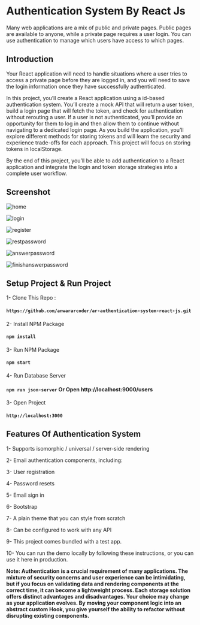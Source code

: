 # Authentication System By React Js
Many web applications are a mix of public and private pages. Public pages are available to anyone, while a private page requires a user login. You can use authentication to manage which users have access to which pages.

## Introduction
Your React application will need to handle situations where a user tries to access a private page before they are logged in, and you will need to save the login information once they have successfully authenticated.

In this project, you’ll create a React application using a id-based authentication system. You’ll create a mock API that will return a user token, build a login page that will fetch the token, and check for authentication without rerouting a user. If a user is not authenticated, you’ll provide an opportunity for them to log in and then allow them to continue without navigating to a dedicated login page. As you build the application, you’ll explore different methods for storing tokens and will learn the security and experience trade-offs for each approach. This project will focus on storing tokens in localStorage.

By the end of this project, you’ll be able to add authentication to a React application and integrate the login and token storage strategies into a complete user workflow.


## Screenshot
![home](https://user-images.githubusercontent.com/78297421/222465782-10b0bc55-d918-474d-b476-fb6f0c5cdf09.png)

![login](https://user-images.githubusercontent.com/78297421/222465829-7d5dc72b-385d-4050-9523-f5293815c78b.png)

![register](https://user-images.githubusercontent.com/78297421/222465868-9d94d7cd-0f56-4c85-9d42-b61115224323.png)

![restpassword](https://user-images.githubusercontent.com/78297421/222465919-491d4b9d-aded-4274-9ae0-8efadcd8729e.png)

![answerpassword](https://user-images.githubusercontent.com/78297421/222465957-b8bd2687-3e77-4d9e-a74e-47dbea1acf35.png)

![finishanswerpassword](https://user-images.githubusercontent.com/78297421/222465980-c32e812e-faf4-4e6f-b098-a2e62afb7e2d.png)



## Setup Project & Run Project
1- Clone This Repo :
#### `https://github.com/anwararcoder/ar-authentication-system-react-js.git`

2- Install NPM Package
#### `npm install`

3- Run NPM Package
#### `npm start`

4- Run Database Server
#### `npm run json-server` Or Open http://localhost:9000/users

3- Open Project
#### `http://localhost:3000`

## Features Of Authentication System
1-  Supports isomorphic / universal / server-side rendering

2-  Email authentication components, including:

3-  User registration

4-  Password resets

5-  Email sign in

6-  Bootstrap

7-  A plain theme that you can style from scratch

8-  Can be configured to work with any API

9-  This project comes bundled with a test app.

10- You can run the demo locally by following these instructions, or you can use it here in production.



**Note: Authentication is a crucial requirement of many applications. The mixture of security concerns and user experience can be intimidating, but if you focus on validating data and rendering components at the correct time, it can become a lightweight process. Each storage solution offers distinct advantages and disadvantages. Your choice may change as your application evolves. By moving your component logic into an abstract custom Hook, you give yourself the ability to refactor without disrupting existing components.**
